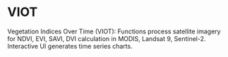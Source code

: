 # VIOT
Vegetation Indices Over Time (VIOT): Functions process satellite imagery for NDVI, EVI, SAVI, DVI calculation in MODIS, Landsat 9, Sentinel-2. Interactive UI generates time series charts.
